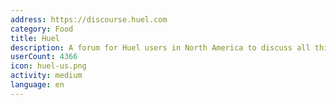 ```yaml
---
address: https://discourse.huel.com
category: Food
title: Huel
description: A forum for Huel users in North America to discuss all things Huel!
userCount: 4366
icon: huel-us.png
activity: medium
language: en
---
```

